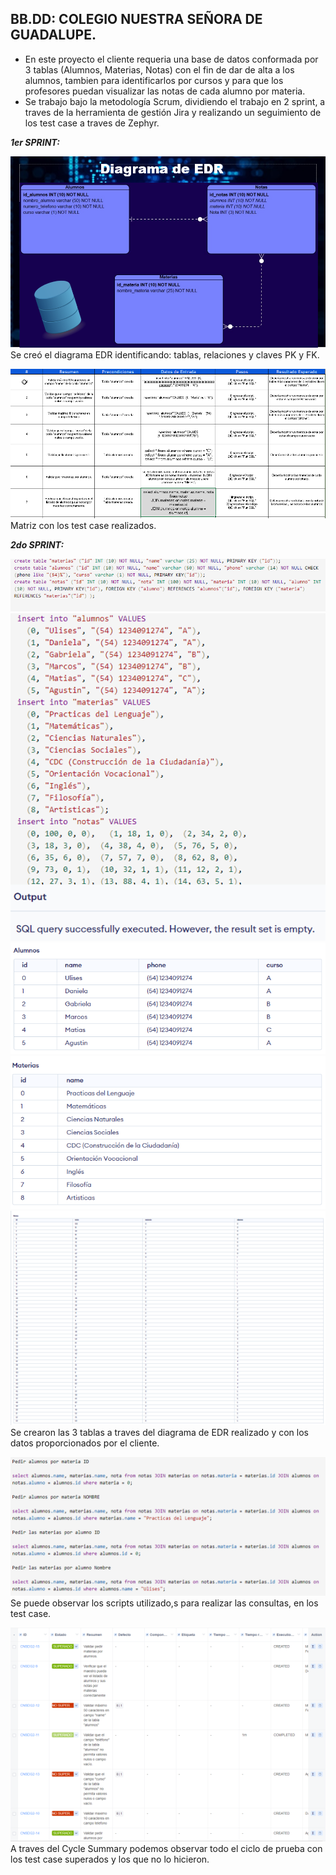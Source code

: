 BB.DD: COLEGIO NUESTRA SEÑORA DE GUADALUPE.
-------------------------------------------
- En este proyecto el cliente requeria una base de datos conformada por 3 tablas (Alumnos, Materias, Notas) con el fin de dar de alta a los alumnos, tambien para identificarlos por cursos y para que los profesores puedan visualizar las notas de cada alumno por materia.
- Se trabajo bajo la metodología Scrum, dividiendo el trabajo en 2 sprint, a traves de la herramienta de gestión Jira y realizando un seguimiento de los test case a traves de Zephyr.

***1er SPRINT:***

[![](DiagramaEDR.png)]()
Se creó el diagrama EDR identificando: tablas, relaciones y claves PK y FK.


[![](Matriz.png)]()
Matriz con los test case realizados.

***2do SPRINT:***

[![](SQLtablas.png)]()
[![](SQLdatos.png)]()
[![](TablaAlumnos.png)]()
[![](TablaMaterias.png)]()
[![](TablaNotas.png)]()
Se crearon las 3 tablas a traves del diagrama de EDR realizado y con los datos proporcionados por el cliente.

[![](Scripts.png)]()
Se puede observar los scripts utilizado,s para realizar las consultas, en los test case.

[![](CycleSummary.png)]()
A traves del Cycle Summary podemos observar todo el ciclo de prueba con los test case superados y los que no lo hicieron.







